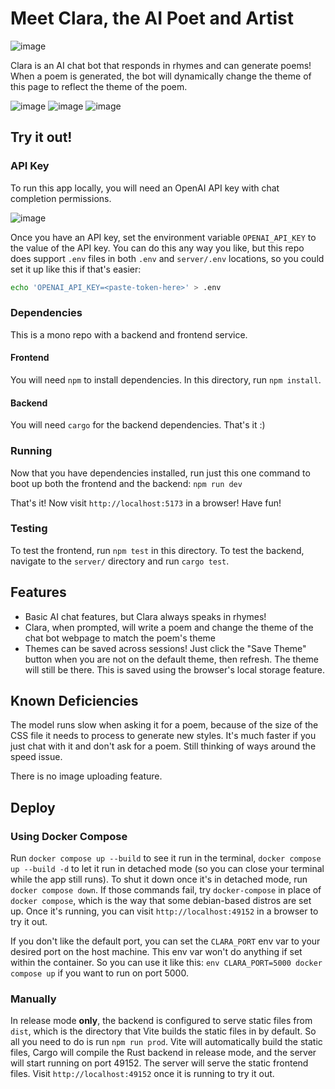 # Meet Clara, the AI Poet and Artist

![image](./images/clara.png)

Clara is an AI chat bot that responds in rhymes and can generate poems! When a poem is generated, the bot will dynamically change the theme of this page to reflect the theme of the poem.

![image](./images/blue.png)
![image](./images/dark.png)
![image](./images/brown.png)

## Try it out!

### API Key
To run this app locally, you will need an OpenAI API key with chat completion permissions.

![image](./images/tutorial.png)

Once you have an API key, set the environment variable `OPENAI_API_KEY` to the value of the API key. You can do this any way you like, but this repo does support `.env` files in both `.env` and `server/.env` locations, so you could set it up like this if that's easier:
```bash
echo 'OPENAI_API_KEY=<paste-token-here>' > .env
```

### Dependencies
This is a mono repo with a backend and frontend service.

#### Frontend
You will need `npm` to install dependencies. In this directory, run `npm install`.

#### Backend
You will need `cargo` for the backend dependencies. That's it :)

### Running
Now that you have dependencies installed, run just this one command to boot up both the frontend and the backend: `npm run dev`

That's it! Now visit `http://localhost:5173` in a browser! Have fun!

### Testing
To test the frontend, run `npm test` in this directory. To test the backend, navigate to the `server/` directory and run `cargo test`.

## Features
- Basic AI chat features, but Clara always speaks in rhymes!
- Clara, when prompted, will write a poem and change the theme of the chat bot webpage to match the poem's theme
- Themes can be saved across sessions! Just click the "Save Theme" button when you are not on the default theme, then refresh. The theme will still be there. This is saved using the browser's local storage feature.

## Known Deficiencies
The model runs slow when asking it for a poem, because of the size of the CSS file it needs to process to generate new styles. It's much faster if you just chat with it and don't ask for a poem. Still thinking of ways around the speed issue.

There is no image uploading feature.

## Deploy

### Using Docker Compose
Run `docker compose up --build` to see it run in the terminal, `docker compose up --build -d` to let it run in detached mode (so you can close your terminal while the app still runs). To shut it down once it's in detached mode, run `docker compose down`. If those commands fail, try `docker-compose` in place of `docker compose`, which is the way that some debian-based distros are set up. Once it's running, you can visit `http://localhost:49152` in a browser to try it out.

If you don't like the default port, you can set the `CLARA_PORT` env var to your desired port on the host machine. This env var won't do anything if set within the container. So you can use it like this: `env CLARA_PORT=5000 docker compose up` if you want to run on port 5000.

### Manually
In release mode **only**, the backend is configured to serve static files from `dist`, which is the directory that Vite builds the static files in by default. So all you need to do is run `npm run prod`. Vite will automatically build the static files, Cargo will compile the Rust backend in release mode, and the server will start running on port 49152. The server will serve the static frontend files. Visit `http://localhost:49152` once it is running to try it out.
